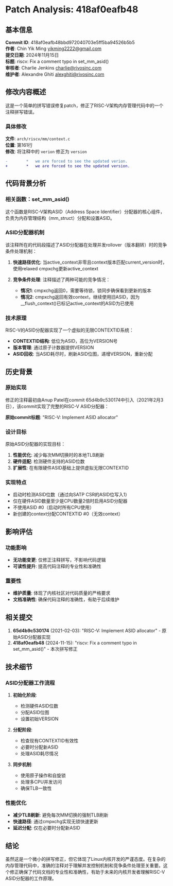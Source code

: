 # Patch Analysis: 418af0eafb48

## 基本信息

**Commit ID**: 418af0eafb48bbd972040703e5ff5ba94526b5b5  
**作者**: Chin Yik Ming <yikming2222@gmail.com>  
**提交日期**: 2024年11月15日  
**标题**: riscv: Fix a comment typo in set_mm_asid()  
**审核者**: Charlie Jenkins <charlie@rivosinc.com>  
**维护者**: Alexandre Ghiti <alexghiti@rivosinc.com>  

## 修改内容概述

这是一个简单的拼写错误修复patch，修正了RISC-V架构内存管理代码中的一个注释拼写错误。

### 具体修改

**文件**: `arch/riscv/mm/context.c`  
**位置**: 第161行  
**修改**: 将注释中的 `verion` 修正为 `version`  

```diff
-        *   we are forced to see the updated verion.
+        *   we are forced to see the updated version.
```

## 代码背景分析

### 相关函数：set_mm_asid()

这个函数是RISC-V架构ASID（Address Space Identifier）分配器的核心组件，负责为内存管理结构（mm_struct）分配和设置ASID。

### ASID分配器机制

该注释所在的代码段描述了ASID分配器在处理并发rollover（版本翻转）时的竞争条件处理机制：

1. **快速路径优化**: 当active_context非零且context版本匹配current_version时，使用relaxed cmpxchg更新active_context

2. **竞争条件处理**: 注释描述了两种可能的竞争情况：
   - **情况1**: cmpxchg返回0，需要等待锁，锁同步确保看到更新的版本
   - **情况2**: cmpxchg返回有效context，继续使用旧ASID，因为__flush_context()已标记active_context的ASID为已使用

### 技术原理

RISC-V的ASID分配器实现了一个虚拟的无限CONTEXTID系统：
- **CONTEXTID结构**: 低位为ASID，高位为VERSION号
- **版本管理**: 通过原子计数器提供VERSION
- **ASID回收**: 当ASID耗尽时，刷新ASID位图，递增VERSION，重新分配

## 历史背景

### 原始实现

修正的注释最初由Anup Patel在commit 65d4b9c530174中引入（2021年2月3日），该commit实现了完整的RISC-V ASID分配器：

**原始commit标题**: "RISC-V: Implement ASID allocator"

### 设计目标

原始ASID分配器的实现目标：
1. **性能优化**: 减少每次MM切换时的本地TLB刷新
2. **硬件适配**: 检测硬件支持的ASID位数
3. **扩展性**: 在有限硬件ASID基础上提供虚拟无限CONTEXTID

### 实现特点

- 启动时检测ASID位数（通过向SATP CSR的ASID位写入1）
- 仅在硬件ASID数量至少是CPU数量2倍时启用ASID分配器
- 不使用ASID #0（启动时所有CPU使用）
- 新创建的context分配CONTEXTID #0（无效context）

## 影响评估

### 功能影响
- **无功能变更**: 仅修正注释拼写，不影响代码逻辑
- **可读性提升**: 提高代码注释的专业性和准确性

### 重要性
- **维护质量**: 体现了内核社区对代码质量的严格要求
- **文档准确性**: 确保代码注释的准确性，有助于后续维护

## 相关提交

1. **65d4b9c530174** (2021-02-03): "RISC-V: Implement ASID allocator" - 原始ASID分配器实现
2. **418af0eafb48** (2024-11-15): "riscv: Fix a comment typo in set_mm_asid()" - 本次拼写修正

## 技术细节

### ASID分配器工作流程

1. **初始化阶段**:
   - 检测硬件ASID位数
   - 分配ASID位图
   - 设置初始VERSION

2. **分配阶段**:
   - 检查现有CONTEXTID有效性
   - 必要时分配新ASID
   - 处理ASID耗尽情况

3. **同步机制**:
   - 使用原子操作和自旋锁
   - 处理多CPU并发访问
   - 确保TLB一致性

### 性能优化

- **减少TLB刷新**: 避免每次MM切换的强制TLB刷新
- **快速路径**: 通过cmpxchg实现无锁快速更新
- **延迟分配**: 仅在必要时分配新ASID

## 结论

虽然这是一个微小的拼写修正，但它体现了Linux内核开发的严谨态度。在复杂的内存管理代码中，准确的注释对于理解并发控制机制和竞争条件处理至关重要。这个修正确保了代码文档的专业性和准确性，有助于未来的内核开发者理解RISC-V ASID分配器的工作原理。